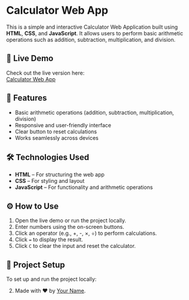 # Calculator Web App

This is a simple and interactive Calculator Web Application built using **HTML**, **CSS**, and **JavaScript**. It allows users to perform basic arithmetic operations such as addition, subtraction, multiplication, and division.

## 🚀 Live Demo

Check out the live version here:  
[Calculator Web App](https://calculator-vamsikrishna58s-projects.vercel.app)

## 📌 Features

- Basic arithmetic operations (addition, subtraction, multiplication, division)
- Responsive and user-friendly interface
- Clear button to reset calculations
- Works seamlessly across devices

## 🛠️ Technologies Used

- **HTML** – For structuring the web app
- **CSS** – For styling and layout
- **JavaScript** – For functionality and arithmetic operations

## ⚙️ How to Use

1. Open the live demo or run the project locally.
2. Enter numbers using the on-screen buttons.
3. Click an operator (e.g., +, -, ×, ÷) to perform calculations.
4. Click `=` to display the result.
5. Click `C` to clear the input and reset the calculator.

## 📂 Project Setup

To set up and run the project locally:

2. Made with ❤️ by [Your Name](https://github.com/vamsikrishna58).
